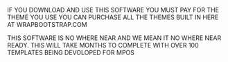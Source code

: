 IF YOU DOWNLOAD AND USE THIS SOFTWARE YOU MUST PAY FOR THE THEME YOU USE YOU CAN PURCHASE ALL THE THEMES BUILT IN HERE AT WRAPBOOTSTRAP.COM 

THIS SOFTWARE IS NO WHERE NEAR AND WE MEAN IT NO WHERE NEAR READY. THIS WILL TAKE MONTHS TO COMPLETE WITH OVER 100 TEMPLATES BEING DEVOLOPED FOR MPOS
